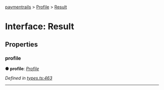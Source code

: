 [paymentrails](../README.md) > [Profile](../modules/profile.md) > [Result](../interfaces/profile.result.md)



# Interface: Result


## Properties
<a id="profile"></a>

###  profile

**●  profile**:  *[Profile](profile.profile-1.md)* 

*Defined in [types.ts:463](https://github.com/PaymentRails/javascript-sdk/blob/9b4ee77/lib/types.ts#L463)*





___


